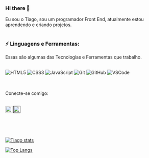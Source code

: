 ### Hi there 👋

Eu sou o Tiago, sou um programador Front End, atualmente estou aprendendo e criando projetos.
<br>
<br>
### ⚡ Linguagens e Ferramentas:

Essas são algumas das Tecnologias e Ferramentas que trabalho.
<br>
<br>
<p align="left">
 
 ![HTML5](https://img.shields.io/badge/-HTML5-E34F26?style=flat-square&logo=html5&logoColor=white) 
 ![CSS3](https://img.shields.io/badge/-CSS3-1572B6?style=flat-square&logo=css3)
 ![JavaScript](https://img.shields.io/badge/-JavaScript-black?style=flat-square&logo=javascript) 
 ![Git](https://img.shields.io/badge/-Git-black?style=flat-square&logo=git)
 ![GitHub](https://img.shields.io/badge/-GitHub-181717?style=flat-square&logo=github)
 ![VSCode](https://img.shields.io/badge/-VSCode-007ACC?style=flat-square&logo=visual-studio-code&logoColor=white)
</p>  
<br>
<br>
Conecte-se comigo:
<br>
<br>
<p>
 
<a href="">
<img height="22" src="https://img.shields.io/badge/Instagram-E4405F?style=for-the-badge&logo=instagram&logoColor=white"/>
</a>
<a href="https://www.linkedin.com/in/tiago-ferreira-desenvolvedor/">
<img align="left" alt="LinkedIn" height="22" src="https://img.shields.io/badge/LinkedIn-0077B5?style=for-the-badge&logo=linkedin&logoColor=white" />
</a>
</p> 

<br>
<p align="left">
 <br />

[![Tiago stats](https://github-readme-stats.vercel.app/api?username=TGP2023)](https://github.com/anuraghazra/github-readme-stats)

[![Top Langs](https://github-readme-stats.vercel.app/api/top-langs/?username=TGP2023)](https://github.com/anuraghazra/github-readme-stats)
